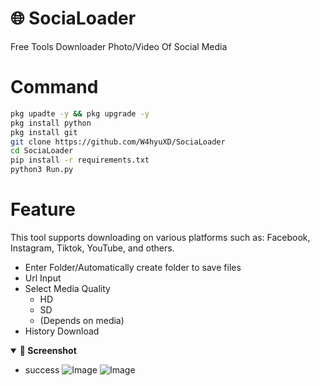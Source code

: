 # 🌐 SociaLoader
Free Tools Downloader Photo/Video Of Social Media 

# Command
```bash
pkg upadte -y && pkg upgrade -y
pkg install python
pkg install git
git clone https://github.com/W4hyuXD/SociaLoader
cd SociaLoader
pip install -r requirements.txt
python3 Run.py
```

# Feature
This tool supports downloading on various platforms such as: Facebook, Instagram, Tiktok, YouTube, and others.

- Enter Folder/Automatically create folder to save files
- Url Input
- Select Media Quality
  - HD
  - SD
  - (Depends on media)
- History Download

<details open>
  <summary><strong>📸 Screenshot</strong></summary>
 
- success
![Image](https://github.com/user-attachments/assets/7a8870e4-9cdf-4039-814e-2a27e4814d62)
![Image](https://github.com/user-attachments/assets/3cca2da5-50c7-4609-96a5-ce3f699ae683)
</details>
